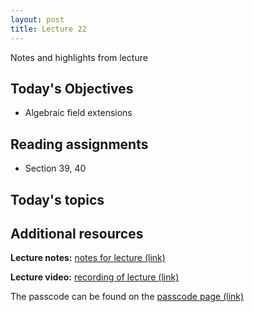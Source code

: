 ```yaml
---
layout: post
title: Lecture 22
---
```


Notes and highlights from lecture

## Today's Objectives

* Algebraic field extensions

## Reading assignments

* Section 39, 40

## Today's topics

## Additional resources

**Lecture notes:** <a target="_parent" href="https://wcasper.github.io/math407spring2021/extras/notes/407-lecture22.pdf">notes for lecture (link)</a>


**Lecture video:** <a target="_parent" href="https://fullerton.zoom.us/rec/share/JK4JP-QO7T1mVmxaWTTU3xQxwBq--su_h_arbJXyyi1K7mSgEALyMO5b3AQ_3fkx._0sFMwoJDSeFH8lu">recording of lecture (link)</a>

The passcode can be found on the <a target="_parent" href="https://csufullerton.instructure.com/courses/3087997/pages/video-lecture-keys">passcode page (link)</a>





